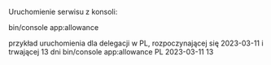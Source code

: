 
Uruchomienie serwisu z konsoli:

bin/console app:allowance <country> <startDate> <days>

przykład uruchomienia dla delegacji w PL, rozpoczynającej się 2023-03-11 i trwającej 13 dni
bin/console app:allowance  PL 2023-03-11 13
